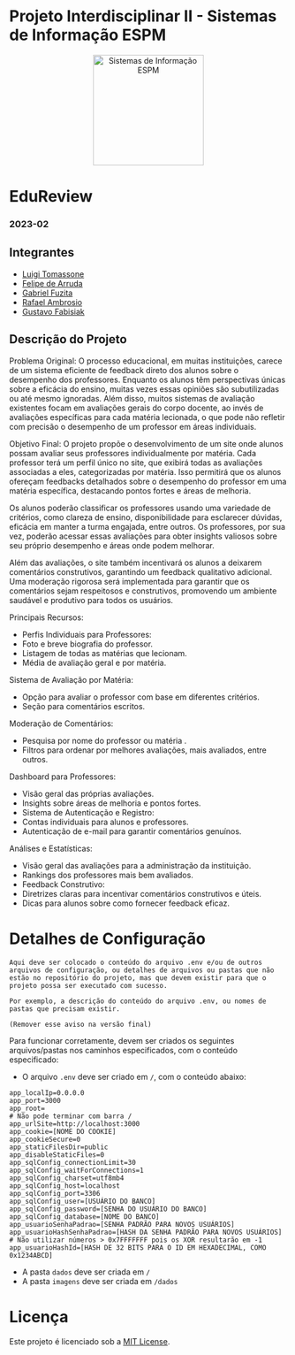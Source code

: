 # Projeto Interdisciplinar II - Sistemas de Informação ESPM

<p style="text-align: center;">
    <a href="https://www.espm.br/cursos-de-graduacao/sistemas-de-informacao/"><img src="https://avatars.githubusercontent.com/u/49880458?s=200&v=4" alt="Sistemas de Informação ESPM" style="height: 200px; width: 200px;"/></a>
</p>

# EduReview

### 2023-02

## Integrantes
- [Luigi Tomassone](https://github.com/Luigi052/)
- [Felipe de Arruda](https://github.com/FelipeBotelho94/)
- [Gabriel Fuzita](https://github.com/Gafucha)
- [Rafael Ambrosio](https://github.com/rafaoambrosio/)
- [Gustavo Fabisiak](https://github.com/Fbk21/)
## Descrição do Projeto

Problema Original:
O processo educacional, em muitas instituições, carece de um sistema eficiente de feedback direto dos alunos sobre o desempenho dos professores. Enquanto os alunos têm perspectivas únicas sobre a eficácia do ensino, muitas vezes essas opiniões são subutilizadas ou até mesmo ignoradas. Além disso, muitos sistemas de avaliação existentes focam em avaliações gerais do corpo docente, ao invés de avaliações específicas para cada matéria lecionada, o que pode não refletir com precisão o desempenho de um professor em áreas individuais.

Objetivo Final:
O projeto propõe o desenvolvimento de um site onde alunos possam avaliar seus professores individualmente por matéria. Cada professor terá um perfil único no site, que exibirá todas as avaliações associadas a eles, categorizadas por matéria. Isso permitirá que os alunos ofereçam feedbacks detalhados sobre o desempenho do professor em uma matéria específica, destacando pontos fortes e áreas de melhoria.

Os alunos poderão classificar os professores usando uma variedade de critérios, como clareza de ensino, disponibilidade para esclarecer dúvidas, eficácia em manter a turma engajada, entre outros. Os professores, por sua vez, poderão acessar essas avaliações para obter insights valiosos sobre seu próprio desempenho e áreas onde podem melhorar.

Além das avaliações, o site também incentivará os alunos a deixarem comentários construtivos, garantindo um feedback qualitativo adicional. Uma moderação rigorosa será implementada para garantir que os comentários sejam respeitosos e construtivos, promovendo um ambiente saudável e produtivo para todos os usuários.

Principais Recursos:
- Perfis Individuais para Professores:
- Foto e breve biografia do professor.
- Listagem de todas as matérias que lecionam.
- Média de avaliação geral e por matéria.

Sistema de Avaliação por Matéria:
- Opção para avaliar o professor com base em diferentes critérios.
- Seção para comentários escritos.

Moderação de Comentários:
- Pesquisa por nome do professor ou matéria .
- Filtros para ordenar por melhores avaliações, mais avaliados, entre outros.

Dashboard para Professores:
- Visão geral das próprias avaliações.
- Insights sobre áreas de melhoria e pontos fortes.
- Sistema de Autenticação e Registro:
- Contas individuais para alunos e professores.
- Autenticação de e-mail para garantir comentários genuínos.

Análises e Estatísticas:
- Visão geral das avaliações para a administração da instituição.
- Rankings dos professores mais bem avaliados.
- Feedback Construtivo:
- Diretrizes claras para incentivar comentários construtivos e úteis.
- Dicas para alunos sobre como fornecer feedback eficaz.

# Detalhes de Configuração

```
Aqui deve ser colocado o conteúdo do arquivo .env e/ou de outros arquivos de configuração, ou detalhes de arquivos ou pastas que não estão no repositório do projeto, mas que devem existir para que o projeto possa ser executado com sucesso.

Por exemplo, a descrição do conteúdo do arquivo .env, ou nomes de pastas que precisam existir.

(Remover esse aviso na versão final)
```

Para funcionar corretamente, devem ser criados os seguintes arquivos/pastas nos caminhos especificados, com o conteúdo especificado:

- O arquivo `.env` deve ser criado em `/`, com o conteúdo abaixo:
```
app_localIp=0.0.0.0
app_port=3000
app_root=
# Não pode terminar com barra /
app_urlSite=http://localhost:3000
app_cookie=[NOME DO COOKIE]
app_cookieSecure=0
app_staticFilesDir=public
app_disableStaticFiles=0
app_sqlConfig_connectionLimit=30
app_sqlConfig_waitForConnections=1
app_sqlConfig_charset=utf8mb4
app_sqlConfig_host=localhost
app_sqlConfig_port=3306
app_sqlConfig_user=[USUÁRIO DO BANCO]
app_sqlConfig_password=[SENHA DO USUÁRIO DO BANCO]
app_sqlConfig_database=[NOME DO BANCO]
app_usuarioSenhaPadrao=[SENHA PADRÃO PARA NOVOS USUÁRIOS]
app_usuarioHashSenhaPadrao=[HASH DA SENHA PADRÃO PARA NOVOS USUÁRIOS]
# Não utilizar números > 0x7FFFFFFF pois os XOR resultarão em -1
app_usuarioHashId=[HASH DE 32 BITS PARA O ID EM HEXADECIMAL, COMO 0x1234ABCD]
```

- A pasta `dados` deve ser criada em `/`
- A pasta `imagens` deve ser criada em `/dados`

# Licença

Este projeto é licenciado sob a [MIT License](https://github.com/tech-espm/inter-2sem-2023-feedback/blob/main/LICENSE).

